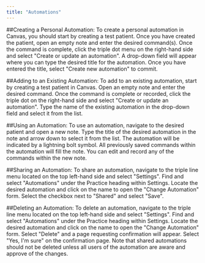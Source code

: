 ```yaml
---
title: "Automations"
---
```



##Creating a Personal Automation:
To create a personal automation in Canvas, you should start by creating a test patient. Once you have created the patient, open an empty note and enter the desired command(s). Once the command is complete, click the triple dot menu on the right-hand side and select "Create or update an automation". A drop-down field will appear where you can type the desired title for the automation. Once you have entered the title, select "Create new automation" to commit.

##Adding to an Existing Automation:
To add to an existing automation, start by creating a test patient in Canvas. Open an empty note and enter the desired command. Once the command is complete or recorded, click the triple dot on the right-hand side and select "Create or update an automation". Type the name of the existing automation in the drop-down field and select it from the list.

##Using an Automation:
To use an automation, navigate to the desired patient and open a new note. Type the title of the desired automation in the note and arrow down to select it from the list. The automation will be indicated by a lightning bolt symbol. All previously saved commands within the automation will fill the note. You can edit and record any of the commands within the new note.

##Sharing an Automation:
To share an automation, navigate to the triple line menu located on the top left-hand side and select "Settings". Find and select "Automations" under the Practice heading within Settings. Locate the desired automation and click on the name to open the "Change Automation" form. Select the checkbox next to "Shared" and select "Save".

##Deleting an Automation:
To delete an automation, navigate to the triple line menu located on the top left-hand side and select "Settings". Find and select "Automations" under the Practice heading within Settings. Locate the desired automation and click on the name to open the "Change Automation" form. Select "Delete" and a page requesting confirmation will appear. Select "Yes, I'm sure" on the confirmation page. Note that shared automations should not be deleted unless all users of the automation are aware and approve of the changes.
